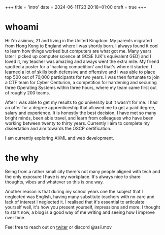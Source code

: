 +++
title = 'intro'
date = 2024-06-11T23:20:18+01:00
draft = true
+++

# whoami
Hi I'm asiimov, 21 and living in the United Kingdom. My parents migrated from Hong Kong to England where I was shortly born. I always found it cool to learn how things worked but computers are what got me. Many years later I picked up computer science at GCSE (UK's equivalent GED) and I loved it, my teacher was amazing and always went the extra mile. My friend spotted a poster for a 'hacking competition' and that's where it started. I learned a lot of skills both defensive and offensive and I was able to place top 500 out of 70,000 participants for two years. I was then fortunate to join a CTF team for Cyber Centurion, a competition for hardening and securing three Operating Systems within three hours, where my team came first out of roughly 200 teams. 

After I was able to get my results to go university but it wasn't for me. I had an offer for a degree apprenticeship that allowed me to get a paid degree, salary and experience. It is honestly the best decision, I have met so many bright minds, been able travel, and learn from colleagues who have been working between twenty to  thirty years. Currently I aim to complete my dissertation and aim towards the OSCP certification.

I am currently exploring AI/ML and web development.

# the why
Being from a rather small city there's not many people aligned with tech and the only exposure I have is my workplace. It's always nice to share thoughts, vibes and whatever so this is one way.

Another reason is that during my school years one the subject that I neglected was English, having many substitute teachers with no care and lack of interest I neglected it. I realised that it's essential to articulate yourself well, it's how you present yourself, impressions and more. I thought to start now, a blog is a good way of me writing and seeing how I improve over time.



Feel free to reach out on [twiter](https://x.com/asii_mov) or discord @asii.mov
